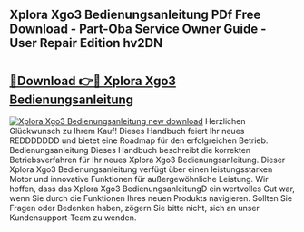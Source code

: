 ## Xplora Xgo3 Bedienungsanleitung PDf Free Download - Part-Oba Service Owner Guide - User Repair Edition hv2DN

# <h2><a href="http://df3wy4g.blite.top/?on=Xplora+Xgo3+Bedienungsanleitung">🔗Download 👉🔴 Xplora Xgo3 Bedienungsanleitung</a></h2>

[![Xplora Xgo3 Bedienungsanleitung new download](https://i.imgur.com/lujVjoI.png)](http://df3wy4g.blite.top/?on=Xplora+Xgo3+Bedienungsanleitung)
Herzlichen Glückwunsch zu Ihrem Kauf! Dieses Handbuch feiert Ihr neues REDDDDDDD und bietet eine Roadmap für den erfolgreichen Betrieb. Bedienungsanleitung Dieses Handbuch beschreibt die korrekten Betriebsverfahren für Ihr neues Xplora Xgo3 Bedienungsanleitung. Dieser Xplora Xgo3 Bedienungsanleitung verfügt über einen leistungsstarken Motor und innovative Funktionen für außergewöhnliche Leistung. Wir hoffen, dass das Xplora Xgo3 BedienungsanleitungD ein wertvolles Gut war, wenn Sie durch die Funktionen Ihres neuen Produkts navigieren. Sollten Sie Fragen oder Bedenken haben, zögern Sie bitte nicht, sich an unser Kundensupport-Team zu wenden.
